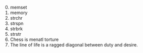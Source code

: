 0. memset
1. memory
2. strchr
3. strspn
4. strbrk
5. strstr
6. Chess is menatl torture
7. The line of life is a ragged diagonal between duty and desire.
